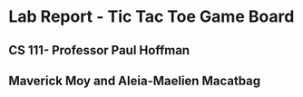 # Lab Report - Tic Tac Toe Game Board 

## CS 111- Professor Paul Hoffman

## Maverick Moy and Aleia-Maelien Macatbag

